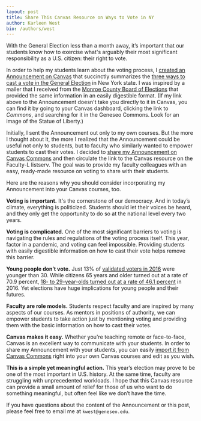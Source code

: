 ```yaml
---
layout: post
title: Share This Canvas Resource on Ways to Vote in NY
author: Karleen West
bio: /authors/west
---
```


With the General Election less than a month away, it’s important that our students know how to exercise what's arguably their most significant responsibility as a U.S. citizen: their right to vote.

In order to help my students learn about the voting process, I [created an Announcement on Canvas](https://community.canvaslms.com/t5/Instructor-Guide/How-do-I-add-an-announcement-in-a-course/ta-p/1194) that succinctly summarizes the [three ways to cast a vote in the General Election](https://lor.instructure.com/resources/e889c8cc88a244c3ab04d4b8035c72f3?shared) in New York state. I was inspired by a mailer that I received from the [Monroe County Board of Elections](https://www.monroecounty.gov/elections) that provided the same information in an easily digestible format. (If my link above to the Announcement doesn't take you directly to it in Canvas, you can find it by going to your Canvas dashboard, clicking the link to *Commons*, and searching for it in the Geneseo Commons. Look for an image of the Statue of Liberty.)

Initially, I sent the Announcement out only to my own courses. But the more I thought about it, the more I realized that the Announcement could be useful not only to students, but to faculty who similarly wanted to empower students to cast their votes. I decided to [share my Announcement on Canvas Commons](https://community.canvaslms.com/t5/Commons/How-do-I-share-a-resource-to-Commons/ta-p/1798) and then circulate the link to the Canvas resource on the Faculty-L listserv. The goal was to provide my faculty colleagues with an easy, ready-made resource on voting to share with their students.

Here are the reasons why you should consider incorporating my Announcement into your Canvas courses, too.

**Voting is important.** It's the cornerstone of our democracy. And in today’s climate, everything is politicized. Students should let their voices be heard, and they only get the opportunity to do so at the national level every two years.

**Voting is complicated.** One of the most significant barriers to voting is navigating the rules and regulations of the voting process itself. This year, factor in a pandemic, and voting can feel impossible. Providing students with easily digestible information on how to cast their vote helps remove this barrier.

**Young people don’t vote.** Just 13% of [validated voters in 2016](https://www.pewresearch.org/politics/2018/08/09/an-examination-of-the-2016-electorate-based-on-validated-voters/) were younger than 30. While citizens 65 years and older turned out at a rate of 70.9 percent, [18- to 29-year-olds turned out at a rate of 46.1 percent](https://www.census.gov/newsroom/blogs/random-samplings/2017/05/voting_in_america.html) in 2016. Yet elections have huge implications for young people and their futures.

**Faculty are role models.** Students respect faculty and are inspired by many aspects of our courses. As mentors in positions of authority, we can empower students to take action just by mentioning voting and providing them with the basic information on how to cast their votes.

**Canvas makes it easy.** Whether you're teaching remote or face-to-face, Canvas is an excellent way to communicate with your students. In order to share my Announcement with your students, you can easily [import it from Canvas Commons](https://community.canvaslms.com/t5/Commons/How-do-I-import-and-view-a-Commons-resource-in-Canvas/ta-p/1808) right into your own Canvas courses and edit as you wish.

**This is a simple yet meaningful action.** This year’s election may prove to be one of the most important in U.S. history. At the same time, faculty are struggling with unprecedented workloads. I hope that this Canvas resource can provide a small amount of relief for those of us who want to do something meaningful, but often feel like we don’t have the time.

If you have questions about the content of the Announcement or this post, please feel free to email me at `kwest@geneseo.edu`.
